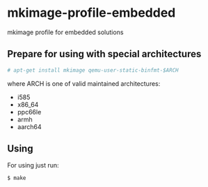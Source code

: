 # mkimage-profile-embedded
mkimage profile for embedded solutions

## Prepare for using with special architectures
```sh
# apt-get install mkimage qemu-user-static-binfmt-$ARCH
```
where ARCH is one of valid maintained architectures:
* i585
* x86_64
* ppc66le
* armh
* aarch64


## Using
For using just run:
```sh
$ make
```
